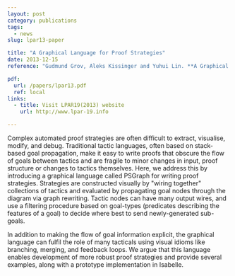 ```yaml
---
layout: post
category: publications
tags:
  - news
slug: lpar13-paper

title: "A Graphical Language for Proof Strategies"
date: 2013-12-15
reference: "Gudmund Grov, Aleks Kissinger and Yuhui Lin. **A Graphical Language for Proof Strategies**. In _Logic for Programming Artificial Intelligence and Reasoning, LPAR-19th_,  in Stellenbosch, South Africa."

pdf:
  url: /papers/lpar13.pdf
  ref: local
links:
  - title: Visit LPAR19(2013) website
    url: http://www.lpar-19.info

---
```

Complex automated proof strategies are often difficult to extract, visualise, modify, and debug. 
Traditional tactic languages, often based on stack-based goal propagation, make it easy to write proofs that obscure the flow of goals between tactics and are fragile to minor changes in input, proof structure or changes to tactics themselves. Here, we address this by introducing a graphical language called PSGraph for writing proof strategies. Strategies are constructed visually by "wiring together" collections of tactics and evaluated by propagating goal nodes through the diagram via graph rewriting. Tactic nodes can have many output wires, and use a filtering procedure based on goal-types (predicates describing the features of a goal) to decide where best to send newly-generated sub-goals. 

In addition to making the flow of goal information explicit, the graphical language can fulfil the role of many tacticals using visual idioms like branching, merging, and feedback loops. We argue that this language enables development of more robust proof strategies and provide several examples, along with a prototype implementation in Isabelle.